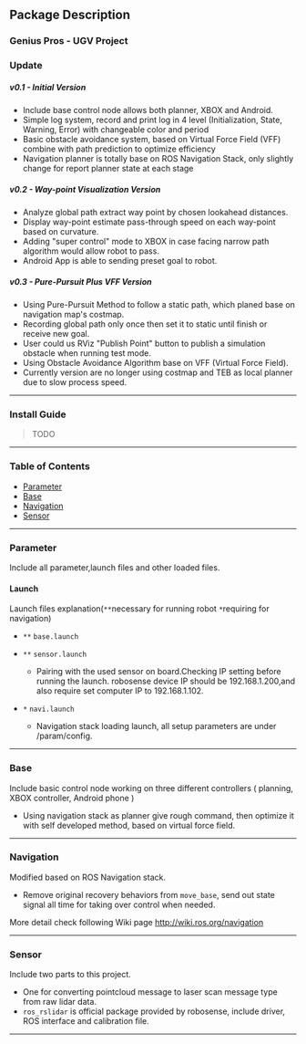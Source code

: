 <!-- 

<p>
$$
l = f_i(s)
  = a_{i0} + a_{i1} \cdot s + a_{i2} \cdot s^2 + a_{i3} \cdot s^3 + a_{i4} \cdot s^4 + a_{i5} \cdot s^5        (0 \leq s \leq d_{i})
$$
</p>
 -->
Package Description
---

### Genius Pros - UGV Project
### Update
##### v0.1 - Initial Version <br>
* Include base control node allows both planner, XBOX and Android.
* Simple log system, record and print log in 4 level (Initialization, State, Warning, Error) with changeable color and period
* Basic obstacle avoidance system, based on Virtual Force Field (VFF) combine with path prediction to optimize 
efficiency
* Navigation planner is totally base on ROS Navigation Stack, only slightly change for report planner state at each stage

##### v0.2 - Way-point Visualization Version <br>
* Analyze global path extract way point by chosen lookahead distances.
* Display way-point estimate pass-through speed on each way-point based on curvature.
* Adding "super control" mode to XBOX in case facing narrow path algorithm would allow robot to pass.
* Android App is able to sending preset goal to robot. 

##### v0.3 - Pure-Pursuit Plus VFF Version <br>
* Using Pure-Pursuit Method to follow a static path, which planed base on navigation map's costmap.
* Recording global path only once then set it to static until finish or receive new goal.
* User could us RViz "Publish Point" button to publish a simulation obstacle when running test mode.
* Using Obstacle Avoidance Algorithm base on VFF (Virtual Force Field).
* Currently version are no longer using costmap and TEB as local planner due to slow process speed.



---
### Install Guide
>TODO

---

### Table of Contents
  * [Parameter](#h1)
  * [Base](#h2)
  * [Navigation](#h3)
  * [Sensor](#h4)

---

### Parameter <a name="h1"></a>
Include all parameter,launch files and other loaded files. 

#### Launch
Launch files explanation(`**`necessary for running robot `*`requiring for navigation)

* `**` `base.launch` <br>

* `**` `sensor.launch` <br>
	* Pairing with the used sensor on board.Checking IP setting before running the launch. robosense device IP should be 192.168.1.200,and also require set computer IP to 192.168.1.102.

* `*` `navi.launch` <br>
	* Navigation stack loading launch, all setup parameters are under /param/config.

---

### Base <a name="h2"></a>
Include basic control node working on three different controllers ( planning, XBOX controller, Android phone )

* Using navigation stack as planner give rough command, then optimize it with self developed method, based on virtual force field.

---

### Navigation <a name="h3"></a>
Modified based on ROS Navigation stack.

* Remove original recovery behaviors from `move_base`, send out state signal all time for taking over control when needed. 

More detail check following Wiki page http://wiki.ros.org/navigation

---

### Sensor <a name="h4"></a>
Include two parts to this project. 

* One for converting pointcloud message to laser scan message type from raw lidar data. 
* `ros_rslidar` is official package provided by robosense, include driver, ROS interface and calibration file.

---



